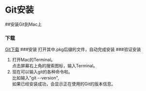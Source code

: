 # Git安装
##安装Git到Mac上
### 下载
[Git下载](http://git-scm.com/download/mac)
###安装
打开其中.pkg后缀的文件，自动完成安装
###验证安装
1. 打开Mac的Terminal。  
点击屏幕右上角的搜索图标，输入Terminal。  
2. 现在可以输入git的各种命令啦。   
比如输入"git --version",   
如果已经安装成功，会显示正在使用的Git的版本信息。